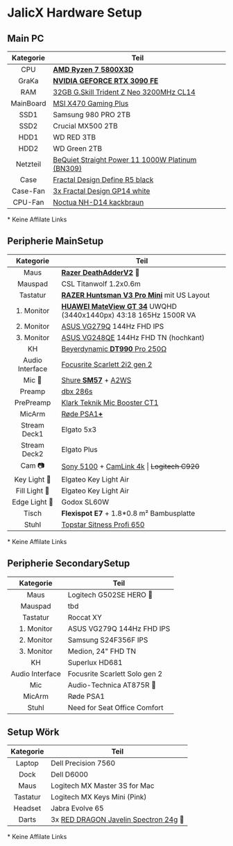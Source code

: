 # JalicX Hardware Setup

## Main PC

Kategorie | Teil
:---: | ---
CPU | [**AMD Ryzen 7 5800X3D**](https://www.amd.com/de/products/processors/desktops/ryzen/5000-series/amd-ryzen-7-5800x3d.html#product-specs)
GraKa | [**NVIDIA GEFORCE RTX 3090 FE**](https://www.nvidia.com/de-de/geforce/graphics-cards/30-series/rtx-3090-3090ti/#specs)
RAM | [32GB G.Skill Trident Z Neo 3200MHz CL14](https://www.gskill.com/product/165/326/1562838637/F4-3200C14D-32GTZN)
MainBoard | [MSI X470 Gaming Plus](https://de.msi.com/Motherboard/X470-GAMING-PLUS/Specification#spec-basic)
SSD1 | Samsung 980 PRO 2TB
SSD2 | Crucial MX500 2TB
HDD1 | WD RED 3TB
HDD2 | WD Green 2TB
Netzteil | [BeQuiet Straight Power 11 1000W Platinum (BN309)](https://www.bequiet.com/admin/ImageServer.php?ID=bb688a29686@be-quiet.net&lang=2&download=false&omitPreview=true)
Case | [Fractal Design Define R5 black](https://www.fractal-design.com/de/products/cases/define/define-r5/black/)
Case-Fan | [3x Fractal Design GP14 white](https://www.fractal-design.com/de/products/fans/dynamic/dynamic-gp-14/white/)
CPU-Fan | [Noctua NH-D14 kackbraun](https://noctua.at/de/nh-d14/specification)

\* Keine Affilate Links

## Peripherie MainSetup

Kategorie | Teil
:---: | ---
Maus | [**Razer DeathAdderV2**](https://www.razer.com/de-de/gaming-mice/razer-deathadder-v2) 🐁
Mauspad | CSL Titanwolf 1.2x0.6m 
Tastatur | [**RAZER Huntsman V3 Pro Mini**](https://www.razer.com/de-de/gaming-keyboards/Razer-Huntsman-V3-Pro-Mini/RZ03-04990200-R3U1) mit US Layout
1.&nbsp;Monitor | [**HUAWEI MateView GT 34**](https://consumer.huawei.com/de/monitors/mateview-gt-se/specs/) UWQHD (3440x1440px) 43:18 165Hz 1500R VA
2.&nbsp;Monitor | [ASUS VG279Q](https://www.asus.com/de/displays-desktops/monitors/gaming/vg279q/techspec/) 144Hz FHD IPS
3.&nbsp;Monitor | [ASUS VG248QE](https://www.asus.com/de/displays-desktops/monitors/gaming/vg248qe/techspec/) 144Hz FHD TN (hochkant)
KH | [Beyerdynamic **DT990** Pro 250Ω](https://www.beyerdynamic.de/dt-990-pro.html)
Audio Interface | [Focusrite Scarlett 2i2 gen 2](https://fael-downloads-prod.focusrite.com/customer/prod/downloads/Scarlett%202i2%202nd%20gen%20User%20Guide%20-%20DE.pdf#page=15)
Mic 🎤 | [Shure **SM57**](https://www.shure.com/de-DE/produkte/mikrofone/sm57) + [A2WS](https://www.shure.com/de-DE/produkte/zubehoer/a2ws) 
Preamp | [dbx 286s](https://dbxpro.com/en/products/286s#specifications)
PrePreamp | [Klark Teknik Mic Booster CT1](https://www.klarkteknik.com/product.html?modelCode=P0E2N)
MicArm | [Røde PSA1<b>+</b>](https://rode.com/de/accessories/stands-bars/psa1-plus)
Stream Deck1 | Elgato 5x3
Stream Deck2 | Elgato Plus
Cam 📷 | [Sony 5100](https://www.sony.de/electronics/wechselobjektivkameras/ilce-5100-body-kit#product_details_default) + [CamLink 4k](https://www.elgato.com/de/de/p/cam-link-4k) \| ~~Logitech C920~~
Key Light 🔦 | Elgateo Key Light Air
Fill Light 🔦 | Elgateo Key Light Air
Edge Light 🔦 | Godox SL60W 
Tisch | **Flexispot E7** + 1.8*0.8 m² Bambusplatte
Stuhl | [Topstar Sitness Profi 650](https://www.testberichte.de/p/topstar-tests/sitness-profi-650-testbericht.html)

\* Keine Affilate Links

## Peripherie SecondarySetup

Kategorie | Teil
:---: | ---
Maus | Logitech G502SE HERO 🐁
Mauspad | tbd
Tastatur | Roccat XY
1.&nbsp;Monitor | ASUS VG279Q 144Hz FHD IPS
2.&nbsp;Monitor | Samsung S24F356F IPS
3.&nbsp;Monitor | Medion, 24" FHD TN
KH | Superlux HD681
Audio Interface | Focusrite Scarlett Solo gen 2
Mic | Audio-Technica AT875R 🎤
MicArm | Røde PSA1
Stuhl | Need for Seat Office Comfort

## Setup Wörk
Kategorie | Teil
:---: | ---
Laptop | Dell Precision 7560
Dock | Dell D6000
Maus | Logitech MX Master 3S for Mac
Tastatur | Logitech MX Keys Mini (Pink)
Headset | Jabra Evolve 65
Darts | 3x [RED DRAGON Javelin Spectron 24g](https://www.reddragondarts.com/javelin-spectron-24-gram) 🎯

\* Keine Affilate Links
